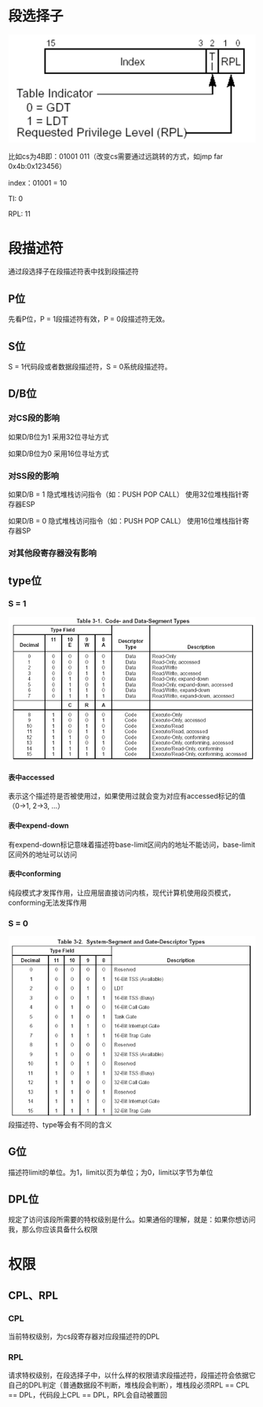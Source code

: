 # 段选择子
![alt text](image.png)

比如cs为4B即：01001 011（改变cs需要通过远跳转的方式，如jmp far 0x4b:0x123456）

index：01001 = 10

TI: 0

RPL: 11

# 段描述符
通过段选择子在段描述符表中找到段描述符
## P位
先看P位，P = 1段描述符有效，P = 0段描述符无效。

## S位
S = 1代码段或者数据段描述符，S = 0系统段描述符。

## D/B位
### 对CS段的影响
如果D/B位为1 采用32位寻址方式

如果D/B位为0 采用16位寻址方式

### 对SS段的影响
如果D/B = 1 隐式堆栈访问指令（如：PUSH POP CALL） 使用32位堆栈指针寄存器ESP

如果D/B = 0 隐式堆栈访问指令（如：PUSH POP CALL） 使用16位堆栈指针寄存器SP

### 对其他段寄存器没有影响

## type位
### S = 1
![alt text](image-1.png)
#### 表中accessed
表示这个描述符是否被使用过，如果使用过就会变为对应有accessed标记的值（0->1, 2->3, ...）
#### 表中expend-down
有expend-down标记意味着描述符base-limit区间内的地址不能访问，base-limit区间外的地址可以访问
#### 表中conforming
纯段模式才发挥作用，让应用层直接访问内核，现代计算机使用段页模式，conforming无法发挥作用

### S = 0
![alt text](image-2.png)
段描述符、type等会有不同的含义

## G位
描述符limit的单位。为1，limit以页为单位；为0，limit以字节为单位

## DPL位
规定了访问该段所需要的特权级别是什么。如果通俗的理解，就是：如果你想访问我，那么你应该具备什么权限

# 权限
## CPL、RPL
### CPL
当前特权级别，为cs段寄存器对应段描述符的DPL
### RPL
请求特权级别，在段选择子中，以什么样的权限请求段描述符，段描述符会依据它自己的DPL判定（普通数据段不判断，堆栈段会判断），堆栈段必须RPL == CPL == DPL，代码段上CPL == DPL，RPL会自动被置回